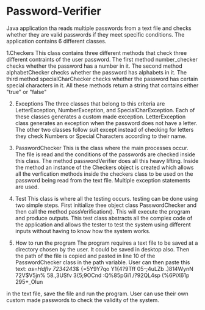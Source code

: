 # Password-Verifier
Java application tha reads multiple passwords from a text file and checks whether they are valid passwords if they meet specific conditions.
The application contains 6 different classes. 

1.Checkers
This class contains three different methods that check three different contraints of the user password.
The first method number_checker checks whether the password has a number in it.
The second method alphabetChecker checks whether the password has alphabets in it. 
The third method specialCharChecker checks whether the password has certain special characters in it. 
All these methods return a string that contains either "true" or "false"

2. Exceptions
The three classes that belong to this criteria are LetterException, NumberException, and SpecialCharException.
Each of these classes generates a custom made exception. LetterException class generates an exception when
the password does not have a letter. The other two classes follow suit except instead of checking for letters
they check Numbers or Special Characters according to their name.

3. PasswordChecker
This is the class where the main processes occur. The file is read and the conditions of the passwords are
checked inside this class. The method passwordVerifier does all this heavy lifting. Inside the method an
instance of the Checkers object is created which allows all the verfication methods inside the checkers class 
to be used on the password being read from the text file. Multiple exception statements are used.

4. Test
This class is where all the testing occurs. testing can be done using two simple steps. First initialize thee
object class PasswordChecker and then call the method passVerification(). This will execute the program and 
produce outputs. This test class abstracts all the complex code of the application and allows the tester to 
test the system using different inputs without having to know how the system works. 

5. How to run the program 
The program requires a text file to be saved at a directory chosen by the user. It could be saved in desktop also.
Then the path of the file is copied and pasted in line 10 of the PasswordChecker class in the path variable.
User can then paste this text: 
*as=Hdflv
7234243&*
{=5Y9Y7qo
Y1{4?9Tff
05-;4uLZb
.)814WynN
72V$V5jn%
58.,3USfv
3{5;9OCnd
:Q%85pGi1
/?92QL4sp
(%6PiX61p
295+_OIun

in the text file, save the file and run the program. User can use their own custom made passwords to check the 
validity of the system. 
